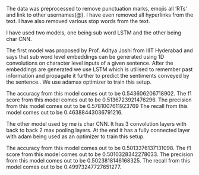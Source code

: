 The data was preprocessed to remove punctuation marks, emojis all ‘RTs’ and link to other usernames(@). I have even removed all hyperlinks from the text. I have also removed various stop words from the text.

I have used two models, one being sub word LSTM and the other being char CNN.

The first model was proposed by Prof. Aditya Joshi from IIIT Hyderabad and says that sub word level embeddings can be generated using 1D convolutions on character level inputs of a given sentence.
After the embeddings are generated we use LSTM which is utilised to remember past information and propagate it further to predict the sentiments conveyed by the sentence..
We use adamax optimizer to train this setup.

The accuracy from this model comes out to be 0.543606206718902.
The f1 score from this model comes out to be 0.5136723921476296.
The precision from this model comes out to be  0.5781007611923769
The recall from this model comes out to be  0.46388443036791216.

The other model used by me is char CNN. It has 3 convolution layers with back to back 2 max pooling layers. At the end it has a fully connected layer with adam being used as an optimizer to train this setup.

The accuracy from this model comes out to be 0.5013376137131098.
The f1 score from this model comes out to be 0.5010328342278033.
The precision from this model comes out to be 0.5023818146168325.
The recall from this model comes out to be 0.49973247727651277.
